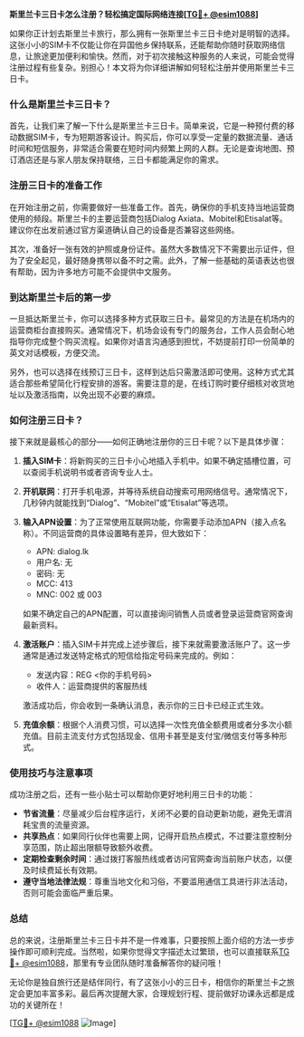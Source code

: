 **斯里兰卡三日卡怎么注册？轻松搞定国际网络连接[[TG💪+ @esim1088](https://t.me/s/esim1088)]**

如果你正计划去斯里兰卡旅行，那么拥有一张斯里兰卡三日卡绝对是明智的选择。这张小小的SIM卡不仅能让你在异国他乡保持联系，还能帮助你随时获取网络信息，让旅途更加便利和愉快。然而，对于初次接触这种服务的人来说，可能会觉得注册过程有些复杂。别担心！本文将为你详细讲解如何轻松注册并使用斯里兰卡三日卡。

### 什么是斯里兰卡三日卡？

首先，让我们来了解一下什么是斯里兰卡三日卡。简单来说，它是一种预付费的移动数据SIM卡，专为短期游客设计。购买后，你可以享受一定量的数据流量、通话时间和短信服务，非常适合需要在短时间内频繁上网的人群。无论是查询地图、预订酒店还是与家人朋友保持联络，三日卡都能满足你的需求。

### 注册三日卡的准备工作

在开始注册之前，你需要做好一些准备工作。首先，确保你的手机支持当地运营商使用的频段。斯里兰卡的主要运营商包括Dialog Axiata、Mobitel和Etisalat等。建议你在出发前通过官方渠道确认自己的设备是否兼容这些网络。

其次，准备好一张有效的护照或身份证件。虽然大多数情况下不需要出示证件，但为了安全起见，最好随身携带以备不时之需。此外，了解一些基础的英语表达也很有帮助，因为许多地方可能不会提供中文服务。

### 到达斯里兰卡后的第一步

一旦抵达斯里兰卡，你可以选择多种方式获取三日卡。最常见的方法是在机场内的运营商柜台直接购买。通常情况下，机场会设有专门的服务台，工作人员会耐心地指导你完成整个购买流程。如果你对语言沟通感到担忧，不妨提前打印一份简单的英文对话模板，方便交流。

另外，也可以选择在线预订三日卡，这样到达后只需激活即可使用。这种方式尤其适合那些希望简化行程安排的游客。需要注意的是，在线订购时要仔细核对收货地址以及激活指南，以免出现不必要的麻烦。

### 如何注册三日卡？

接下来就是最核心的部分——如何正确地注册你的三日卡呢？以下是具体步骤：

1. **插入SIM卡**：将新购买的三日卡小心地插入手机中。如果不确定插槽位置，可以查阅手机说明书或者咨询专业人士。
   
2. **开机联网**：打开手机电源，并等待系统自动搜索可用网络信号。通常情况下，几秒钟内就能找到“Dialog”、“Mobitel”或“Etisalat”等选项。

3. **输入APN设置**：为了正常使用互联网功能，你需要手动添加APN（接入点名称）。不同运营商的具体设置略有差异，但大致如下：
   - APN: dialog.lk
   - 用户名: 无
   - 密码: 无
   - MCC: 413
   - MNC: 002 或 003

   如果不确定自己的APN配置，可以直接询问销售人员或者登录运营商官网查询最新资料。

4. **激活账户**：插入SIM卡并完成上述步骤后，接下来就需要激活账户了。这一步通常是通过发送特定格式的短信给指定号码来完成的。例如：
   - 发送内容：REG <你的手机号码>
   - 收件人：运营商提供的客服热线

   激活成功后，你会收到一条确认消息，表示你的三日卡已经正式生效。

5. **充值余额**：根据个人消费习惯，可以选择一次性充值全额费用或者分多次小额充值。目前主流支付方式包括现金、信用卡甚至是支付宝/微信支付等多种形式。

### 使用技巧与注意事项

成功注册之后，还有一些小贴士可以帮助你更好地利用三日卡的功能：

- **节省流量**：尽量减少后台程序运行，关闭不必要的自动更新功能，避免无谓消耗宝贵的流量资源。
- **共享热点**：如果同行伙伴也需要上网，记得开启热点模式，不过要注意控制分享范围，防止超出限额导致额外收费。
- **定期检查剩余时间**：通过拨打客服热线或者访问官网查询当前账户状态，以便及时续费延长有效期。
- **遵守当地法律法规**：尊重当地文化和习俗，不要滥用通信工具进行非法活动，否则可能会面临严重后果。

### 总结

总的来说，注册斯里兰卡三日卡并不是一件难事，只要按照上面介绍的方法一步步操作即可顺利完成。当然啦，如果你觉得文字描述太过繁琐，也可以直接联系[TG💪+ @esim1088](https://t.me/s/esim1088)，那里有专业团队随时准备解答你的疑问哦！

无论你是独自旅行还是结伴同行，有了这张小小的三日卡，相信你的斯里兰卡之旅定会更加丰富多彩。最后再次提醒大家，合理规划行程、提前做好功课永远都是成功的关键所在！

[[TG💪+ @esim1088](https://t.me/s/esim1088) ![Image](https://i.postimg.cc/4NQfJmqS/Snipaste-2025-05-13-00-14-12.png)]